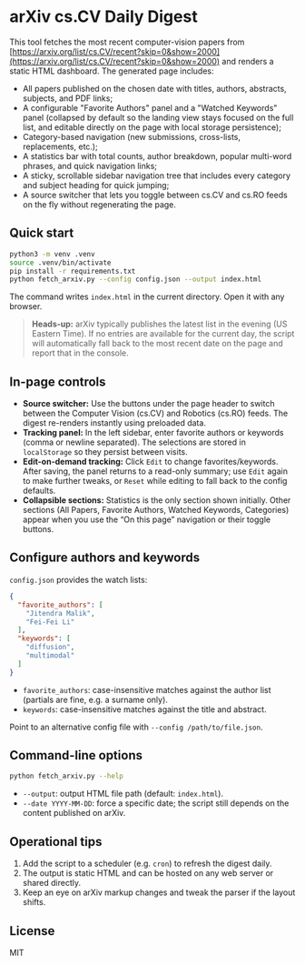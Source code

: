 # arXiv cs.CV Daily Digest

This tool fetches the most recent computer-vision papers from [https://arxiv.org/list/cs.CV/recent?skip=0&show=2000](https://arxiv.org/list/cs.CV/recent?skip=0&show=2000) and renders a static HTML dashboard. The generated page includes:

- All papers published on the chosen date with titles, authors, abstracts, subjects, and PDF links;
- A configurable "Favorite Authors" panel and a "Watched Keywords" panel (collapsed by default so the landing view stays focused on the full list, and editable directly on the page with local storage persistence);
- Category-based navigation (new submissions, cross-lists, replacements, etc.);
- A statistics bar with total counts, author breakdown, popular multi-word phrases, and quick navigation links;
- A sticky, scrollable sidebar navigation tree that includes every category and subject heading for quick jumping;
- A source switcher that lets you toggle between cs.CV and cs.RO feeds on the fly without regenerating the page.

## Quick start

```bash
python3 -m venv .venv
source .venv/bin/activate
pip install -r requirements.txt
python fetch_arxiv.py --config config.json --output index.html
```

The command writes `index.html` in the current directory. Open it with any browser.

> **Heads-up:** arXiv typically publishes the latest list in the evening (US Eastern Time). If no entries are available for the current day, the script will automatically fall back to the most recent date on the page and report that in the console.

## In-page controls

- **Source switcher:** Use the buttons under the page header to switch between the Computer Vision (cs.CV) and Robotics (cs.RO) feeds. The digest re-renders instantly using preloaded data.
- **Tracking panel:** In the left sidebar, enter favorite authors or keywords (comma or newline separated). The selections are stored in `localStorage` so they persist between visits.
- **Edit-on-demand tracking:** Click `Edit` to change favorites/keywords. After saving, the panel returns to a read-only summary; use `Edit` again to make further tweaks, or `Reset` while editing to fall back to the config defaults.
- **Collapsible sections:** Statistics is the only section shown initially. Other sections (All Papers, Favorite Authors, Watched Keywords, Categories) appear when you use the “On this page” navigation or their toggle buttons.

## Configure authors and keywords

`config.json` provides the watch lists:

```json
{
  "favorite_authors": [
    "Jitendra Malik",
    "Fei-Fei Li"
  ],
  "keywords": [
    "diffusion",
    "multimodal"
  ]
}
```

- `favorite_authors`: case-insensitive matches against the author list (partials are fine, e.g. a surname only).
- `keywords`: case-insensitive matches against the title and abstract.

Point to an alternative config file with `--config /path/to/file.json`.

## Command-line options

```bash
python fetch_arxiv.py --help
```

- `--output`: output HTML file path (default: `index.html`).
- `--date YYYY-MM-DD`: force a specific date; the script still depends on the content published on arXiv.

## Operational tips

1. Add the script to a scheduler (e.g. `cron`) to refresh the digest daily.
2. The output is static HTML and can be hosted on any web server or shared directly.
3. Keep an eye on arXiv markup changes and tweak the parser if the layout shifts.

## License

MIT
